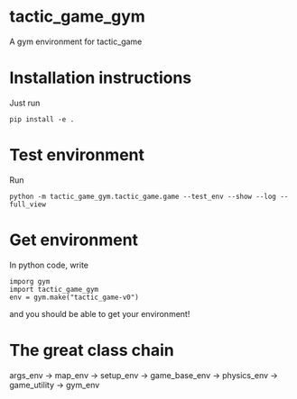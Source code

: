 # tactic_game_gym
A gym environment for tactic_game

# Installation instructions
Just run
```
pip install -e .
```
# Test environment
Run
```
python -m tactic_game_gym.tactic_game.game --test_env --show --log --full_view

```
# Get environment
In python code, write
```
imporg gym
import tactic_game_gym
env = gym.make("tactic_game-v0")
```
and you should be able to get your environment!

# The great class chain
args_env -> map_env -> setup_env -> game_base_env -> physics_env -> game_utility -> gym_env
